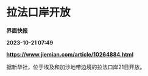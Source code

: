 # 拉法口岸开放
**界面快报**

**2023-10-21 07:49**

**https://www.jiemian.com/article/10264884.html**

据新华社，位于埃及和加沙地带边境的拉法口岸21日开放。